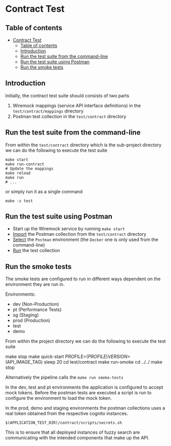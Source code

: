 # Contract Test

## Table of contents

- [Contract Test](#contract-test)
  - [Table of contents](#table-of-contents)
  - [Introduction](#introduction)
  - [Run the test suite from the command-line](#run-the-test-suite-from-the-command-line)
  - [Run the test suite using Postman](#run-the-test-suite-using-postman)
  - [Run the smoke tests](#run-the-smoke-tests)

## Introduction

Initially, the contract test suite should consists of two parts

1. Wiremock mappings (service API interface definitions) in the `test/contract/mappings` directory
2. Postman test collection in the `test/contract` directory

## Run the test suite from the command-line

From within the `test/contract` directory which is the sub-project directory we can do the following to execute the test suite

    make start
    make run-contract
    # Update the mappings
    make reload
    make run
    # ...

or simply run it as a single command

    make -s test

## Run the test suite using Postman

- Start up the Wiremock service by running `make start`
- [Import](https://learning.postman.com/docs/getting-started/importing-and-exporting-data/) the Postman collection from the `test/contract` directory
- [Select](https://learning.postman.com/docs/sending-requests/managing-environments/#selecting-an-active-environment) the `Postman` environment (the `Docker` one is only used from the command-line)
- [Run](https://learning.postman.com/docs/running-collections/intro-to-collection-runs/) the test collection

## Run the smoke tests

The smoke tests are configured to run in different ways dependent on the environment they are run in.

Environments:
  - dev (Non-Production)
  - pt (Performance Tests)
  - sg (Staging)
  - prod (Production)
  - test
  - demo

From within the project directory we can do the following to execute the test suite

  make stop
	make quick-start PROFILE=$(PROFILE) VERSION=$(API_IMAGE_TAG)
	sleep 20
	cd test/contract
	make run-smoke
	cd ../../
	make stop

Alternatively the pipeline calls the `make run smoke-tests`

In the dev, test and pt environments the application is configured to accept mock tokens. Before the postman tests are executed a script is run to configure the environment to load the mock token.

In the prod, demo and staging environments the postman collections uses a real token obtained from the respective cognito instances.

  `$(APPLICATION_TEST_DIR)/contract/scripts/secrets.sh`

This is to ensure that all deployed instances of fuzzy search are communicating with the intended components that make up the API.
